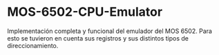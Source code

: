 # MOS-6502-CPU-Emulator
Implementación completa y funcional del emulador del MOS 6502. Para esto se tuvieron en cuenta sus registros y sus distintos tipos de direccionamiento.
